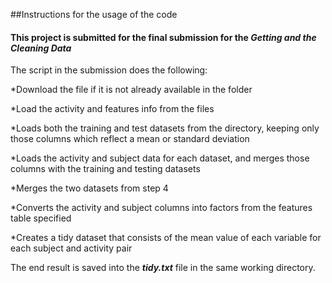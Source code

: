 ##Instructions for the usage of the code
#### This project is submitted for the final submission for the *Getting and the Cleaning Data*


The script in the submission does the following:

*Download the file if it is not already available in the folder 

*Load the activity and features info from the files 

*Loads both the training and test datasets from the directory, keeping only those columns which reflect a mean or standard deviation 

*Loads the activity and subject data for each dataset, and merges those columns with the training and testing datasets 

*Merges the two datasets from step 4 

*Converts the activity and subject columns into factors from the features table specified 

*Creates a tidy dataset that consists of the mean value of each variable for each subject and activity pair 
 

 The end result is  saved into the ***tidy.txt*** file in the same working directory.